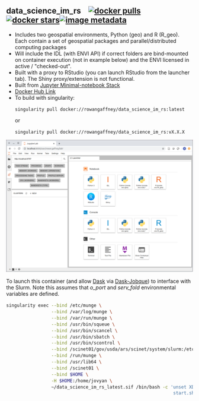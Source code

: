 ## data_science_im_rs&nbsp;&nbsp;&nbsp;&nbsp;[![docker pulls](https://img.shields.io/docker/pulls/rowangaffney/data_science_im_rs.svg)](https://hub.docker.com/r/rowangaffney/data_science_im_rs/) [![docker stars](https://img.shields.io/docker/stars/rowangaffney/data_science_im_rs.svg)](https://hub.docker.com/r/rowangaffney/data_science_im_rs/)[![image metadata](https://images.microbadger.com/badges/image/rowangaffney/data_science_im_rs.svg)](https://microbadger.com/images/rowangaffney/data_science_im_rs "rowangaffney/data_science_im_rs image metadata")
  - Includes two geospatial environments, Python (geo) and R (R_geo). Each contain a set of geospatial packages and parallel/distributed computing packages
  - Will include the IDL (with ENVI API) if correct folders are bind-mounted on container execution (not in example below) and the ENVI licensed in active / "checked-out".
  - Built with a proxy to RStudio (you can launch RStudio from the launcher tab). The Shiny proxy/extension is not functional.
  - Built from [Jupyter Minimal-notebook Stack](https://github.com/jupyter/docker-stacks/tree/master/minimal-notebook)
  - [Docker Hub Link](https://hub.docker.com/r/rowangaffney/data_science_im_rs)
  - To build with singularity:
    ```shell
    singularity pull docker://rowangaffney/data_science_im_rs:latest
    ```
    or
    ```shell
    singularity pull docker://rowangaffney/data_science_im_rs:vX.X.X
    ```
  <img src="/readme_images/data_science_im_rs_screenshot.png" width="600">
  
  To launch this container (and allow [Dask](https://distributed.dask.org/en/latest/) via [Dask-Jobque](https://jobqueue.dask.org/en/latest/)) to interface with the Slurm. Note this assumes that *o_port* and *serv_fold* environmental variables are defined.
  ```bash
  singularity exec --bind /etc/munge \
                   --bind /var/log/munge \
                   --bind /var/run/munge \
                   --bind /usr/bin/squeue \
                   --bind /usr/bin/scancel \
                   --bind /usr/bin/sbatch \
                   --bind /usr/bin/scontrol \
                   --bind /scinet01/gov/usda/ars/scinet/system/slurm:/etc/slurm \
                   --bind /run/munge \
                   --bind /usr/lib64 \
                   --bind /scinet01 \
                   --bind $HOME \
                   -H $HOME:/home/jovyan \
                   ~/data_science_im_rs_latest.sif /bin/bash -c 'unset XDG_RUNTIME_DIR && \
                                                                 start.sh jupyter lab --notebook-dir=$serv_fold \
                                                                                      --no-browser --ip=$(hostname -i) \
                                                                                      --port=$o_port'
```
